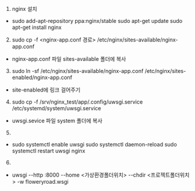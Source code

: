 1. nginx 설치
- sudo add-apt-repository ppa:nginx/stable
  sudo apt-get update
  sudo apt-get install nginx

2. sudo cp -f <nginx-app.conf 경로> /etc/nginx/sites-available/nginx-app.conf
- nginx-app.conf 파일 sites-available 폴더에 복사

3. sudo ln -sf /etc/nginx/sites-available/nginx-app.conf /etc/nginx/sites-enabled/nginx-app.conf
- site-enabled에 링크 걸어주기

4. sudo cp -f /srv/nginx_test/app/.config/uwsgi.service /etc/systemd/system/uwsgi.service
- uwsgi.sevice 파일 system 폴더에 복사

5. 
- sudo systemctl enable uwsgi
  sudo systemctl daemon-reload
  sudo systemctl restart uwsgi nginx

6. 
- uwsgi --http :8000 --home <가상환경폴더위치> --chdir <프로젝트폴더위치> -w floweryroad.wsgi

